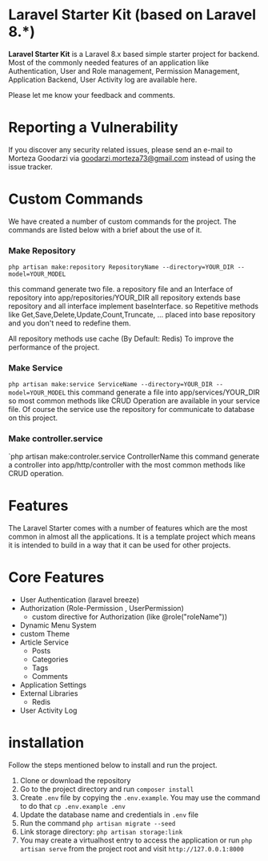 # Laravel Starter Kit (based on Laravel 8.*)
**Laravel Starter Kit** is a Laravel 8.x based simple starter project for backend. Most of the commonly needed features of an application like Authentication, User and Role management, Permission Management, Application Backend, User Activity log are available here.

Please let me know your feedback and comments.

# Reporting a Vulnerability
If you discover any security related issues, please send an e-mail to Morteza Goodarzi via goodarzi.morteza73@gmail.com instead of using the issue tracker.

# Custom Commands

We have created a number of custom commands for the project. The commands are listed below with a brief about the use of it.

### Make Repository

`php artisan make:repository RepositoryName --directory=YOUR_DIR --model=YOUR_MODEL`

this command generate two file. a repository file and an Interface of repository into app/repositories/YOUR_DIR
all repository extends base repository and all interface implement baseInterface. so Repetitive methods like Get,Save,Delete,Update,Count,Truncate, ... placed into base repository and you don't need to redefine them.

All repository methods use cache (By Default: Redis) To improve the performance of the project.

### Make Service

`php artisan make:service ServiceName --directory=YOUR_DIR --model=YOUR_MODEL`
this command generate a file into app/services/YOUR_DIR
so most common methods like CRUD Operation are available in your service file. Of course the service use the repository for communicate to database on this project.

### Make controller.service

`php artisan make:controler.service ControllerName 
this command generate a controller into app/http/controller with the most common methods like CRUD operation.

# Features

The Laravel Starter comes with a number of features which are the most common in almost all the applications. It is a template project which means it is intended to build in a way that it can be used for other projects.

# Core Features

* User Authentication (laravel breeze)
* Authorization (Role-Permission , UserPermission)
  * custom directive for Authorization (like @role("roleName"))
* Dynamic Menu System
* custom Theme
* Article Service
  * Posts
  * Categories
  * Tags
  * Comments
* Application Settings
* External Libraries
  * Redis
* User Activity Log

# installation

Follow the steps mentioned below to install and run the project.
1. Clone or download the repository
2. Go to the project directory and run `composer install`
3. Create `.env` file by copying the `.env.example`. You may use the command to do that `cp .env.example .env`
4. Update the database name and credentials in `.env` file
5. Run the command `php artisan migrate --seed`
6. Link storage directory: `php artisan storage:link`
7. You may create a virtualhost entry to access the application or run `php artisan serve` from the project root and visit `http://127.0.0.1:8000`
